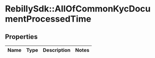 # RebillySdk::AllOfCommonKycDocumentProcessedTime

## Properties
Name | Type | Description | Notes
------------ | ------------- | ------------- | -------------

